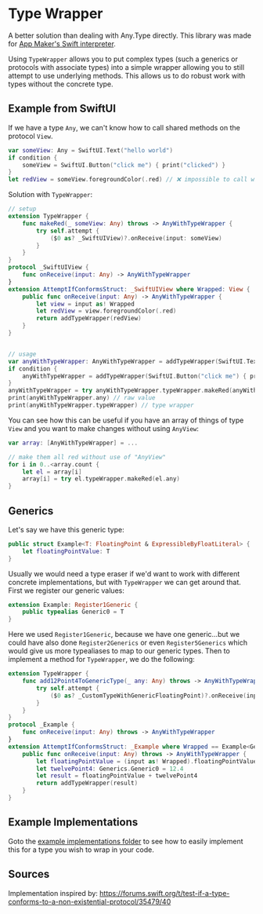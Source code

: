 # Type Wrapper

A better solution than dealing with Any.Type directly. This library was made for [App Maker's Swift interpreter](http://github.com/App-Maker-Software/SwiftInterpreter).

Using `TypeWrapper` allows you to put complex types (such a generics or protocols with associate types) into a simple wrapper allowing you to still attempt to use underlying methods. This allows us to do robust work with types without the concrete type.

## Example from SwiftUI  

If we have a type `Any`, we can't know how to call shared methods on the protocol `View`.

```swift
var someView: Any = SwiftUI.Text("hello world")
if condition {
    someView = SwiftUI.Button("click me") { print("clicked") }
}
let redView = someView.foregroundColor(.red) // ❌ impossible to call without a cast...and we don't know if we have a button or a text
```

Solution with `TypeWrapper`:

```swift
// setup
extension TypeWrapper {
    func makeRed(_ someView: Any) throws -> AnyWithTypeWrapper {
        try self.attempt {
            ($0 as? _SwiftUIView)?.onReceive(input: someView)
        }
    }
}
protocol _SwiftUIView {
    func onReceive(input: Any) -> AnyWithTypeWrapper
}
extension AttemptIfConformsStruct: _SwiftUIView where Wrapped: View {
    public func onReceive(input: Any) -> AnyWithTypeWrapper {
        let view = input as! Wrapped
        let redView = view.foregroundColor(.red)
        return addTypeWrapper(redView)
    }
}


// usage
var anyWithTypeWrapper: AnyWithTypeWrapper = addTypeWrapper(SwiftUI.Text("hello world"))
if condition {
    anyWithTypeWrapper = addTypeWrapper(SwiftUI.Button("click me") { print("clicked") })
}
anyWithTypeWrapper = try anyWithTypeWrapper.typeWrapper.makeRed(anyWithTypeWrapper.any) // ✅ works no matter what type we put in...as long as it conforms to View
print(anyWithTypeWrapper.any) // raw value
print(anyWithTypeWrapper.typeWrapper) // type wrapper
```

You can see how this can be useful if you have an array of things of type `View` and you want to make changes without using `AnyView`:

```swift
var array: [AnyWithTypeWrapper] = ...

// make them all red without use of "AnyView"
for i in 0..<array.count {
    let el = array[i]
    array[i] = try el.typeWrapper.makeRed(el.any)
}
```

## Generics

Let's say we have this generic type:

```swift
public struct Example<T: FloatingPoint & ExpressibleByFloatLiteral> {
    let floatingPointValue: T
}
```
Usually we would need a type eraser if we'd want to work with different concrete implementations, but with `TypeWrapper` we can get around that. First we register our generic values:

```swift
extension Example: Register1Generic {
    public typealias Generic0 = T
}
```

Here we used `Register1Generic`, because we have one generic...but we could have also done `Register2Generics` or even `Register5Generics` which would give us more typealiases to map to our generic types. Then to implement a method for `TypeWrapper`, we do the following: 

```swift
extension TypeWrapper {
    func add12Point4ToGenericType(_ any: Any) throws -> AnyWithTypeWrapper {
        try self.attempt {
            ($0 as? _CustomTypeWithGenericFloatingPoint)?.onReceive(input: any)
        }
    }
}
protocol _Example {
    func onReceive(input: Any) throws -> AnyWithTypeWrapper
}
extension AttemptIfConformsStruct: _Example where Wrapped == Example<Generics.Generic0>, Generics.Generic0: FloatingPoint & ExpressibleByFloatLiteral {
    public func onReceive(input: Any) throws -> AnyWithTypeWrapper {
        let floatingPointValue = (input as! Wrapped).floatingPointValue
        let twelvePoint4: Generics.Generic0 = 12.4
        let result = floatingPointValue + twelvePoint4
        return addTypeWrapper(result)
    }
}
```

## Example Implementations

Goto the [example implementations folder](https://github.com/App-Maker-Software/TypeWrapper/tree/main/Tests/TypeWrapperTests/ExampleImplementations) to see how to easily implement this for a type you wish to wrap in your code. 

## Sources

Implementation inspired by: https://forums.swift.org/t/test-if-a-type-conforms-to-a-non-existential-protocol/35479/40

